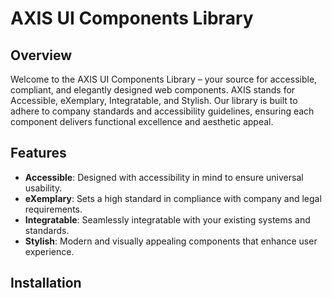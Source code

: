 # AXIS UI Components Library

## Overview

Welcome to the AXIS UI Components Library – your source for accessible, compliant, and elegantly designed web components. AXIS stands for Accessible, eXemplary, Integratable, and Stylish. Our library is built to adhere to company standards and accessibility guidelines, ensuring each component delivers functional excellence and aesthetic appeal.

## Features

- **Accessible**: Designed with accessibility in mind to ensure universal usability.
- **eXemplary**: Sets a high standard in compliance with company and legal requirements.
- **Integratable**: Seamlessly integratable with your existing systems and standards.
- **Stylish**: Modern and visually appealing components that enhance user experience.

## Installation

